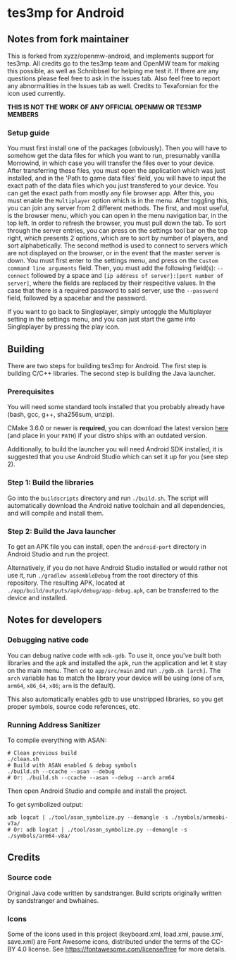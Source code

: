 # tes3mp for Android


## Notes from fork maintainer
This is forked from xyzz/openmw-android, and implements support for tes3mp. All credits go to the tes3mp team and OpenMW team for making this possible, as well as Schnibbsel for helping me test it. If there are any questions please feel free to ask in the issues tab. Also feel free to report any abnormalities in the Issues tab as well. Credits to Texafornian for the icon used currently.

**THIS IS NOT THE WORK OF ANY OFFICIAL OPENMW OR TES3MP MEMBERS**

### Setup guide
You must first install one of the packages (obviously). Then you will have to somehow get the data files for which you want to run, presumably vanilla Morrowind, in which case you will transfer the files over to your device. After transferring these files, you must open the application which was just installed, and in the 'Path to game data files' field, you will have to input the exact path of the data files which you just transfered to your device. You can get the exact path from mostly any file browser app. After this, you must enable the `Multiplayer` option which is in the menu. After toggling this, you can join any server from 2 different methods. 
The first, and most useful, is the browser menu, which you can open in the menu navigation bar, in the top left. In order to refresh the browser, you must pull down the tab. To sort through the server entries, you can press on the settings tool bar on the top right, which presents 2 options, which are to sort by number of players, and sort alphabetically.
The second method is used to connect to servers which are not displayed on the browser, or in the event that the master server is down. You must first enter to the settings menu, and press on the `Custom command line arguments` field. Then, you must add the following field(s): `--connect` followed by a space and `[ip address of server]:[port number of server]`, where the fields are replaced by their respecitive values. In the case that there is a required password to said server, use the `--password` field, followed by a spacebar and the password. 

If you want to go back to Singleplayer, simply untoggle the Multiplayer setting in the settings menu, and you can just start the game into Singleplayer by pressing the play icon.

## Building

There are two steps for building tes3mp for Android. The first step is building C/C++ libraries. The second step is building the Java launcher.

### Prerequisites

You will need some standard tools installed that you probably already have (bash, gcc, g++, sha256sum, unzip).

CMake 3.6.0 or newer is **required**, you can download the latest version [here](https://cmake.org/download/) (and place in your `PATH`) if your distro ships with an outdated version.

Additionally, to build the launcher you will need Android SDK installed, it is suggested that you use Android Studio which can set it up for you (see step 2).

### Step 1: Build the libraries

Go into the `buildscripts` directory and run `./build.sh`. The script will automatically download the Android native toolchain and all dependencies, and will compile and install them.

### Step 2: Build the Java launcher

To get an APK file you can install, open the `android-port` directory in Android Studio and run the project.

Alternatively, if you do not have Android Studio installed or would rather not use it, run `./gradlew assembleDebug` from the root directory of this repository. The resulting APK, located at `./app/build/outputs/apk/debug/app-debug.apk`, can be transferred to the device and installed.

## Notes for developers

### Debugging native code

You can debug native code with `ndk-gdb`. To use it, once you've built both libraries and the apk and installed the apk, run the application and let it stay on the main menu. Then `cd` to `app/src/main` and run `./gdb.sh [arch]`. The `arch` variable has to match the library your device will be using (one of `arm`, `arm64`, `x86_64`, `x86`; `arm` is the default).

This also automatically enables gdb to use unstripped libraries, so you get proper symbols, source code references, etc.

### Running Address Sanitizer

To compile everything with ASAN:

```
# Clean previous build
./clean.sh
# Build with ASAN enabled & debug symbols
./build.sh --ccache --asan --debug
# Or: ./build.sh --ccache --asan --debug --arch arm64
```

Then open Android Studio and compile and install the project.

To get symbolized output:

```
adb logcat | ./tool/asan_symbolize.py --demangle -s ./symbols/armeabi-v7a/
# Or: adb logcat | ./tool/asan_symbolize.py --demangle -s ./symbols/arm64-v8a/
```

## Credits

### Source code

Original Java code written by sandstranger. Build scripts originally written by sandstranger and bwhaines.

### Icons

Some of the icons used in this project (keyboard.xml, load.xml, pause.xml, save.xml) are Font Awesome icons, distributed under the terms of the CC-BY 4.0 license. See https://fontawesome.com/license/free for more details.
